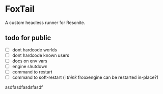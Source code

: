 # FoxTail
A custom headless runner for Resonite. 

## todo for public
- [ ] dont hardcode worlds
- [ ] dont hardcode known users
- [ ] docs on env vars
- [ ] engine shutdown
- [ ] command to restart
- [ ] command to soft-restart (i *think* frooxengine can be restarted in-place?)

asdfasdfasdsfasdf
